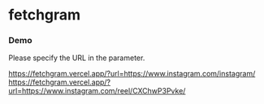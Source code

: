 # fetchgram

### Demo

Please specify the URL in the parameter.

https://fetchgram.vercel.app/?url=https://www.instagram.com/instagram/
https://fetchgram.vercel.app/?url=https://www.instagram.com/reel/CXChwP3Pvke/

